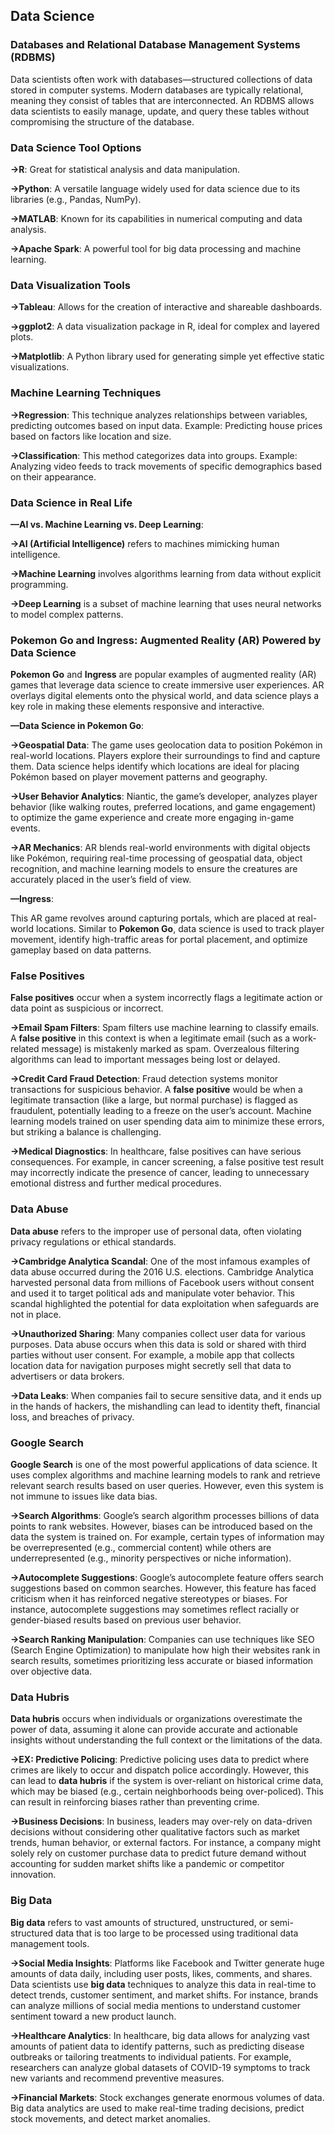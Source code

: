 **Data Science**
----------------

### **Databases and Relational Database Management Systems (RDBMS)**

Data scientists often work with databases—structured collections of data stored in computer systems. Modern databases are typically relational, meaning they consist of tables that are interconnected. An RDBMS allows data scientists to easily manage, update, and query these tables without compromising the structure of the database.

### **Data Science Tool Options**

**→R**: Great for statistical analysis and data manipulation.

**→Python**: A versatile language widely used for data science due to its libraries (e.g., Pandas, NumPy).

**→MATLAB**: Known for its capabilities in numerical computing and data analysis.

**→Apache Spark**: A powerful tool for big data processing and machine learning.

### **Data Visualization Tools**

**→Tableau**: Allows for the creation of interactive and shareable dashboards.

**→ggplot2**: A data visualization package in R, ideal for complex and layered plots.

**→Matplotlib**: A Python library used for generating simple yet effective static visualizations.

### **Machine Learning Techniques**

**→Regression**: This technique analyzes relationships between variables, predicting outcomes based on input data. Example: Predicting house prices based on factors like location and size.

**→Classification**: This method categorizes data into groups. Example: Analyzing video feeds to track movements of specific demographics based on their appearance.

### **Data Science in Real Life**

**—AI vs. Machine Learning vs. Deep Learning**:

**→AI (Artificial Intelligence)** refers to machines mimicking human intelligence.

**→Machine Learning** involves algorithms learning from data without explicit programming.

**→Deep Learning** is a subset of machine learning that uses neural networks to model complex patterns.

### **Pokemon Go and Ingress: Augmented Reality (AR) Powered by Data Science**

**Pokemon Go** and **Ingress** are popular examples of augmented reality (AR) games that leverage data science to create immersive user experiences. AR overlays digital elements onto the physical world, and data science plays a key role in making these elements responsive and interactive.

**—Data Science in Pokemon Go**:

**→Geospatial Data**: The game uses geolocation data to position Pokémon in real-world locations. Players explore their surroundings to find and capture them. Data science helps identify which locations are ideal for placing Pokémon based on player movement patterns and geography.

**→User Behavior Analytics**: Niantic, the game’s developer, analyzes player behavior (like walking routes, preferred locations, and game engagement) to optimize the game experience and create more engaging in-game events.

**→AR Mechanics**: AR blends real-world environments with digital objects like Pokémon, requiring real-time processing of geospatial data, object recognition, and machine learning models to ensure the creatures are accurately placed in the user’s field of view.

**—Ingress**:

This AR game revolves around capturing portals, which are placed at real-world locations. Similar to **Pokemon Go**, data science is used to track player movement, identify high-traffic areas for portal placement, and optimize gameplay based on data patterns.

### **False Positives**

**False positives** occur when a system incorrectly flags a legitimate action or data point as suspicious or incorrect.

**→Email Spam Filters**: Spam filters use machine learning to classify emails. A **false positive** in this context is when a legitimate email (such as a work-related message) is mistakenly marked as spam. Overzealous filtering algorithms can lead to important messages being lost or delayed.

**→Credit Card Fraud Detection**: Fraud detection systems monitor transactions for suspicious behavior. A **false positive** would be when a legitimate transaction (like a large, but normal purchase) is flagged as fraudulent, potentially leading to a freeze on the user’s account. Machine learning models trained on user spending data aim to minimize these errors, but striking a balance is challenging.

**→Medical Diagnostics**: In healthcare, false positives can have serious consequences. For example, in cancer screening, a false positive test result may incorrectly indicate the presence of cancer, leading to unnecessary emotional distress and further medical procedures.

### **Data Abuse**

**Data abuse** refers to the improper use of personal data, often violating privacy regulations or ethical standards.

**→Cambridge Analytica Scandal**: One of the most infamous examples of data abuse occurred during the 2016 U.S. elections. Cambridge Analytica harvested personal data from millions of Facebook users without consent and used it to target political ads and manipulate voter behavior. This scandal highlighted the potential for data exploitation when safeguards are not in place.

**→Unauthorized Sharing**: Many companies collect user data for various purposes. Data abuse occurs when this data is sold or shared with third parties without user consent. For example, a mobile app that collects location data for navigation purposes might secretly sell that data to advertisers or data brokers.

**→Data Leaks**: When companies fail to secure sensitive data, and it ends up in the hands of hackers, the mishandling can lead to identity theft, financial loss, and breaches of privacy.

### **Google Search**

**Google Search** is one of the most powerful applications of data science. It uses complex algorithms and machine learning models to rank and retrieve relevant search results based on user queries. However, even this system is not immune to issues like data bias.

**→Search Algorithms**: Google’s search algorithm processes billions of data points to rank websites. However, biases can be introduced based on the data the system is trained on. For example, certain types of information may be overrepresented (e.g., commercial content) while others are underrepresented (e.g., minority perspectives or niche information).

**→Autocomplete Suggestions**: Google’s autocomplete feature offers search suggestions based on common searches. However, this feature has faced criticism when it has reinforced negative stereotypes or biases. For instance, autocomplete suggestions may sometimes reflect racially or gender-biased results based on previous user behavior.

**→Search Ranking Manipulation**: Companies can use techniques like SEO (Search Engine Optimization) to manipulate how high their websites rank in search results, sometimes prioritizing less accurate or biased information over objective data.

### **Data Hubris**

**Data hubris** occurs when individuals or organizations overestimate the power of data, assuming it alone can provide accurate and actionable insights without understanding the full context or the limitations of the data.

**→EX: Predictive Policing**: Predictive policing uses data to predict where crimes are likely to occur and dispatch police accordingly. However, this can lead to **data hubris** if the system is over-reliant on historical crime data, which may be biased (e.g., certain neighborhoods being over-policed). This can result in reinforcing biases rather than preventing crime.

**→Business Decisions**: In business, leaders may over-rely on data-driven decisions without considering other qualitative factors such as market trends, human behavior, or external factors. For instance, a company might solely rely on customer purchase data to predict future demand without accounting for sudden market shifts like a pandemic or competitor innovation.

### **Big Data**

**Big data** refers to vast amounts of structured, unstructured, or semi-structured data that is too large to be processed using traditional data management tools.

**→Social Media Insights**: Platforms like Facebook and Twitter generate huge amounts of data daily, including user posts, likes, comments, and shares. Data scientists use **big data** techniques to analyze this data in real-time to detect trends, customer sentiment, and market shifts. For instance, brands can analyze millions of social media mentions to understand customer sentiment toward a new product launch.

**→Healthcare Analytics**: In healthcare, big data allows for analyzing vast amounts of patient data to identify patterns, such as predicting disease outbreaks or tailoring treatments to individual patients. For example, researchers can analyze global datasets of COVID-19 symptoms to track new variants and recommend preventive measures.

**→Financial Markets**: Stock exchanges generate enormous volumes of data. Big data analytics are used to make real-time trading decisions, predict stock movements, and detect market anomalies.